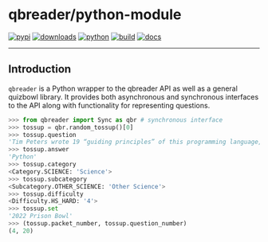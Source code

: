 # qbreader/python-module

[![pypi](https://img.shields.io/pypi/v/qbreader?logo=pypi&logoColor=f0f0f0)](https://pypi.org/project/qbreader/)
[![downloads](https://img.shields.io/pypi/dm/qbreader?logo=pypi&logoColor=f0f0f0)](https://pypi.org/project/qbreader/)
[![python](https://img.shields.io/pypi/pyversions/qbreader?logo=python&logoColor=f0f0f0)](https://pypi.org/project/qbreader/)
[![build](https://img.shields.io/github/actions/workflow/status/qbreader/python-module/test.yml?logo=github&logoColor=f0f0f0)](https://github.com/qbreader/python-module/actions/workflows/test.yml)
[![docs](https://readthedocs.org/projects/python-qbreader/badge/?version=latest)](https://python-qbreader.readthedocs.io/en/latest/?badge=latest)

---

## Introduction

`qbreader` is a Python wrapper to the qbreader API as well as a general quizbowl library. It provides
both asynchronous and synchronous interfaces to the API along with functionality for representing questions.

```py
>>> from qbreader import Sync as qbr # synchronous interface
>>> tossup = qbr.random_tossup()[0]
>>> tossup.question
'Tim Peters wrote 19 “guiding principles” of this programming language, which include the maxim “Complex is better than complicated.” The “pandas” library was written for this language. Unicode string values had to be defined with a “u” in version 2 of this language. Libraries in this language include Tkinter, Tensorflow, (*) NumPy (“numb pie”) and SciPy (“sigh pie”). The framework Django was written in this language. This language uses “duck typing.” Variables in this language are often named “spam” and “eggs.” Guido van Rossum invented, for 10 points, what programming language named for a British comedy troupe?'
>>> tossup.answer
'Python'
>>> tossup.category
<Category.SCIENCE: 'Science'>
>>> tossup.subcategory
<Subcategory.OTHER_SCIENCE: 'Other Science'>
>>> tossup.difficulty
<Difficulty.HS_HARD: '4'>
>>> tossup.set
'2022 Prison Bowl'
>>> (tossup.packet_number, tossup.question_number)
(4, 20)
```
